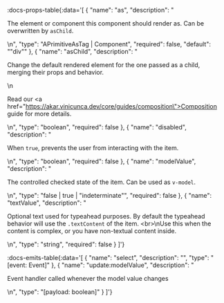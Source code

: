 <!-- This file was automatic generated. Do not edit it manually -->

:docs-props-table{:data='[
  {
    "name": "as",
    "description": "<p>The element or component this component should render as. Can be overwritten by <code>asChild</code>.</p>\n",
    "type": "APrimitiveAsTag | Component",
    "required": false,
    "default": "\"div\""
  },
  {
    "name": "asChild",
    "description": "<p>Change the default rendered element for the one passed as a child, merging their props and behavior.</p>\n<p>Read our <a href=\"https://akar.vinicunca.dev/core/guides/composition\">Composition</a> guide for more details.</p>\n",
    "type": "boolean",
    "required": false
  },
  {
    "name": "disabled",
    "description": "<p>When <code>true</code>, prevents the user from interacting with the item.</p>\n",
    "type": "boolean",
    "required": false
  },
  {
    "name": "modelValue",
    "description": "<p>The controlled checked state of the item. Can be used as <code>v-model</code>.</p>\n",
    "type": "false | true | \"indeterminate\"",
    "required": false
  },
  {
    "name": "textValue",
    "description": "<p>Optional text used for typeahead purposes. By default the typeahead behavior will use the <code>.textContent</code> of the item. &lt;br&gt;\nUse this when the content is complex, or you have non-textual content inside.</p>\n",
    "type": "string",
    "required": false
  }
]'} 

:docs-emits-table{:data='[
  {
    "name": "select",
    "description": "",
    "type": "[event: Event]"
  },
  {
    "name": "update:modelValue",
    "description": "<p>Event handler called whenever the model value changes</p>\n",
    "type": "[payload: boolean]"
  }
]'} 
